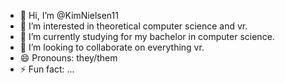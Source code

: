 - 👋 Hi, I’m @KimNielsen11
- 👀 I’m interested in theoretical computer science and vr.
- 🌱 I’m currently studying for my bachelor in computer science.
- 💞️ I’m looking to collaborate on everything vr.
- 😄 Pronouns: they/them
- ⚡ Fun fact: ...

<!---
KimNielsen11/KimNielsen11 is a ✨ special ✨ repository because its `README.md` (this file) appears on your GitHub profile.
You can click the Preview link to take a look at your changes.
--->
